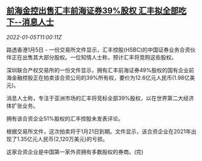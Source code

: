 <!--1641380462000-->
[前海金控出售汇丰前海证券39%股权 汇丰拟全部吃下--消息人士](https://cn.reuters.com/article/hsbc-qianhai-securities-stocks-0105-idCNKBS2JF0TT)
------

<div><i>2022-01-05T11:00:11Z</i></div><p>路透香港1月5日 - 一份交易所文件显示，汇丰控股(HSBC)的中国证券业务合资伙伴正在出售其大部分股权。一位知情人士称，预计汇丰将竞购这些股权。</p><p>深圳联合产权交易所的一份文件显示，拥有汇丰前海证券49%股权的国有企业前海金融控股正在拍卖该合资公司的39%所有权，要价为12.6亿元人民币(1.98亿美元)。</p><p>消息人士称，专注于亚洲市场的汇丰将竞标全部39%股权，以在世界第二大经济体扩张业务。</p><p>拥有该合资企业51%股权的汇丰控股未发表评论。</p><p>根据交易所文件，这次拍卖将于1月21日到期。文件显示，该合资企业在2021年出现了1.35亿元人民币(2,120万美元)的亏损。</p><p>这家合资企业是中国第一家外资拥有多数股权的券商。(完)</p>
